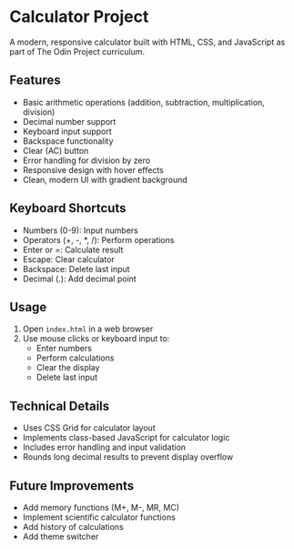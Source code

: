 # Calculator Project

A modern, responsive calculator built with HTML, CSS, and JavaScript as part of The Odin Project curriculum.

## Features

- Basic arithmetic operations (addition, subtraction, multiplication, division)
- Decimal number support
- Keyboard input support
- Backspace functionality
- Clear (AC) button
- Error handling for division by zero
- Responsive design with hover effects
- Clean, modern UI with gradient background

## Keyboard Shortcuts

- Numbers (0-9): Input numbers
- Operators (+, -, *, /): Perform operations
- Enter or =: Calculate result
- Escape: Clear calculator
- Backspace: Delete last input
- Decimal (.): Add decimal point

## Usage

1. Open `index.html` in a web browser
2. Use mouse clicks or keyboard input to:
   - Enter numbers
   - Perform calculations
   - Clear the display
   - Delete last input

## Technical Details

- Uses CSS Grid for calculator layout
- Implements class-based JavaScript for calculator logic
- Includes error handling and input validation
- Rounds long decimal results to prevent display overflow

## Future Improvements

- Add memory functions (M+, M-, MR, MC)
- Implement scientific calculator functions
- Add history of calculations
- Add theme switcher

